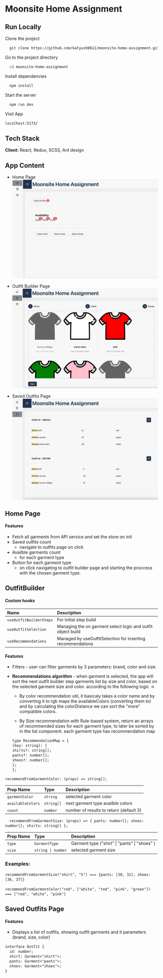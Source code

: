 # Moonsite Home Assignment

## Run Locally

Clone the project

```bash
  git clone https://github.com/katyush0611/moonsite-home-assignment.git
```

Go to the project directory

```bash
  cd moonsite-home-assignment
```

Install dependencies

```bash
  npm install
```

Start the server

```bash
  npm run dev
```

Visit App

```bash
localhost:5173/
```

## Tech Stack

**Client:** React, Redux, SCSS, Ant design

## App Content

- Home Page
  ![Home Page Screenshot](./src//assets/images/home-page-screenshot.jpeg)

- Outfit Builder Page
  ![OutfitBuilder Page Screenshot](./src//assets/images/outfitbuilder-page-screenshot.jpeg)
- Saved Outfits Page
  ![Saved Outfits Page Screenshot](./src//assets/images/outfits-page-screenshot.jpeg)

## Home Page

#### Features

- Fetch all garments from API service and set the store on init
- Saved outfits count
  - navigate to outfits page on click
- Availble garments count
  - for each garment type
- Button for each garment type
  - on click navigating to outfit builder page and starting the proccess with the chosen garment type.

## OutfitBuilder

#### Custom hooks

| Name                    | Description                                                  |
| :---------------------- | :----------------------------------------------------------- |
| `useOutfitBuilderSteps` | For initial step build                                       |
| `useOutfitSelection`    | Managing the on garment select logic and outfit object build |
| `useRecommendations`    | Managed by useOutfitSelection for inserting recommendations  |

#### Features

- Filters - user can filter garments by 3 parameters: brand, color and size.
- **Recommendations algorithm** - when garment is selected, the app will sort the next outfit builder step garments list by size and color, based on the selected garment size and color. according to the following logic ->

  - By color recommendation util, it basicaly takes a color name and by converting it to rgb maps the availableColors (converting them to) and by calculating the colorDistance we can sort the "more" compatible colors.

  - By Size recommendation with Rule-based system, return an arrays of recommended sizes for each garment type, to later be sorted by in the list component. each garment type has recommendation map

  ```dash
  type RecommendationMap = {
  [key: string]: {
  shirts?: string[];
  pants?: number[];
  shoes?: number[];
  };
  };
  ```

```dash
recommendFromGarmentColor: (props) => string[];
```

| Prop Name         | Type       | Description                             |
| :---------------- | :--------- | :-------------------------------------- |
| `garmentColor`    | `string`   | selected garment color                  |
| `availableColors` | `string[]` | next garment type availble colors       |
| `count`           | `number`   | number of results to return (default 3) |

```dash
  recommendFromGarmentSize: (props) => { pants: number[]; shoes: number[]; shirts: string[] };
```

| Prop Name | Type               | Description                                   |
| :-------- | :----------------- | :-------------------------------------------- |
| `type`    | `GarmentType`      | Garment type ("shirt" \| "pants" \| "shoes" ) |
| `size`    | `string \| number` | selected garment size                         |

### Examples:

```dash
recommendFromGarmentSize("shirt", "S") === {pants: [30, 31], shoes: [36, 37]}

recommendFromGarmentColor("red", ["white", "red", "pink", "green"]) === ["red", "white", "pink"]
```

## Saved Outfits Page

#### Features

- Displays a list of outfits, showing outfit garments and it parameters (brand, size, color)

```dash
interface Outfit {
  id: number;
  shirt: Garment<"shirt">;
  pants: Garment<"pants">;
  shoes: Garment<"shoes">;
}
```
